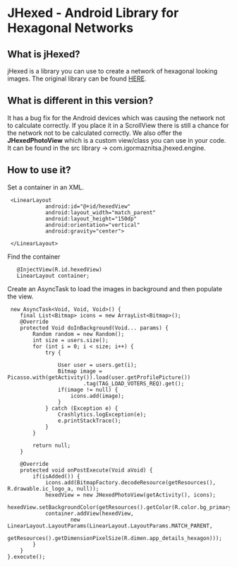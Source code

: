# JHexed - Android Library for Hexagonal Networks

## What is jHexed?

jHexed is a library you can use to create a network of hexagonal looking images. The original library can be found [HERE](https://github.com/raydac/jhexed).

## What is different in this version?

It has a bug fix for the Android devices which was causing the network not to calculate correctly. If you place it in a ScrollView there is still a chance for the network not to be calculated correctly. 
We also offer the **JHexedPhotoView** which is a custom view/class you can use in your code. It can be found in the src library -> com.igormaznitsa.jhexed.engine.

## How to use it?
Set a container in an XML. 

```
 <LinearLayout
            android:id="@+id/hexedView"
            android:layout_width="match_parent"
            android:layout_height="150dp"
            android:orientation="vertical"
            android:gravity="center">
            
 </LinearLayout>
```
 Find the container
 ```
    @InjectView(R.id.hexedView)
    LinearLayout container;
 ```
Create an AsyncTask to load the images in background and then populate the view.

```
 new AsyncTask<Void, Void, Void>() {
    final List<Bitmap> icons = new ArrayList<Bitmap>();
    @Override
    protected Void doInBackground(Void... params) {
        Random random = new Random();
        int size = users.size();
        for (int i = 0; i < size; i++) {
            try {
              
                User user = users.get(i);
                Bitmap image = Picasso.with(getActivity()).load(user.getProfilePicture())
                        .tag(TAG_LOAD_VOTERS_REQ).get();
                if(image != null) {
                    icons.add(image);
                }
            } catch (Exception e) {
                Crashlytics.logException(e);
                e.printStackTrace();
            }
        }

        return null;
    }

    @Override
    protected void onPostExecute(Void aVoid) {
        if(isAdded()) {
            icons.add(BitmapFactory.decodeResource(getResources(), R.drawable.ic_logo_a, null));
            hexedView = new JHexedPhotoView(getActivity(), icons);
            hexedView.setBackgroundColor(getResources().getColor(R.color.bg_primary));
            container.addView(hexedView,
                    new LinearLayout.LayoutParams(LinearLayout.LayoutParams.MATCH_PARENT,
                            getResources().getDimensionPixelSize(R.dimen.app_details_hexagon)));
        }
    }
}.execute();
```
